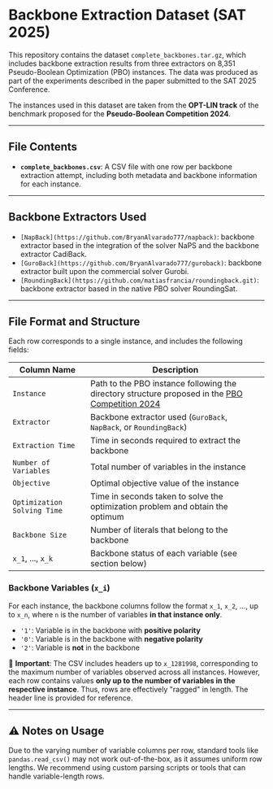 # Backbone Extraction Dataset (SAT 2025)

This repository contains the dataset `complete_backbones.tar.gz`, which includes backbone extraction results from three extractors on 8,351 Pseudo-Boolean Optimization (PBO) instances. The data was produced as part of the experiments described in the paper submitted to the SAT 2025 Conference.

The instances used in this dataset are taken from the **OPT-LIN track** of the benchmark proposed for the **Pseudo-Boolean Competition 2024**.

---

## File Contents

- **`complete_backbones.csv`**: A CSV file with one row per backbone extraction attempt, including both metadata and backbone information for each instance.

---

## Backbone Extractors Used

- `[NapBack](https://github.com/BryanAlvarado777/napback)`: backbone extractor based in the integration of the solver NaPS and the backbone extractor CadiBack.
- `[GuroBack](https://github.com/BryanAlvarado777/guroback)`: backbone extractor built upon the commercial solver Gurobi.
- `[RoundingBack](https://github.com/matiasfrancia/roundingback.git)`: backbone extractor based in the native PBO solver RoundingSat.

---

## File Format and Structure

Each row corresponds to a single instance, and includes the following fields:

| Column Name                  | Description                                                                                   |
|-----------------------------|-----------------------------------------------------------------------------------------------|
| `Instance`                  | Path to the PBO instance following the directory structure proposed in the [PBO Competition 2024](https://www.cril.univ-artois.fr/PB24/) |
| `Extractor`                 | Backbone extractor used (`GuroBack`, `NapBack`, or `RoundingBack`)                            |
| `Extraction Time`           | Time in seconds required to extract the backbone                                              |
| `Number of Variables`       | Total number of variables in the instance                                                     |
| `Objective`                 | Optimal objective value of the instance                                                       |
| `Optimization Solving Time` | Time in seconds taken to solve the optimization problem and obtain the optimum                |
| `Backbone Size`             | Number of literals that belong to the backbone                                                |
| `x_1`, ..., `x_k`           | Backbone status of each variable (see section below)                                          |

### Backbone Variables (`x_i`)

For each instance, the backbone columns follow the format `x_1`, `x_2`, ..., up to `x_n`, where `n` is the number of variables **in that instance only**.

- `'1'`: Variable is in the backbone with **positive polarity**
- `'0'`: Variable is in the backbone with **negative polarity**
- `'2'`: Variable is **not** in the backbone

🔹 **Important**: The CSV includes headers up to `x_1281998`, corresponding to the maximum number of variables observed across all instances. However, each row contains values **only up to the number of variables in the respective instance**. Thus, rows are effectively "ragged" in length. The header line is provided for reference.

---

## ⚠️ Notes on Usage

Due to the varying number of variable columns per row, standard tools like `pandas.read_csv()` may not work out-of-the-box, as it assumes uniform row lengths. We recommend using custom parsing scripts or tools that can handle variable-length rows.
